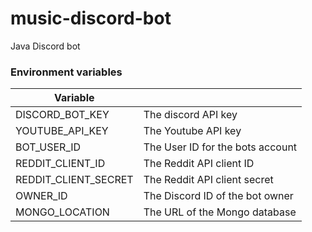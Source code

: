# music-discord-bot
Java Discord bot

### Environment variables
| Variable                |                          |
|----------------------|---------------------------------------------------|
| DISCORD_BOT_KEY      | The discord API key                               |
| YOUTUBE_API_KEY      | The Youtube API key                               |
| BOT_USER_ID          | The User ID for the bots account                               |
| REDDIT_CLIENT_ID     | The Reddit API client ID                               |
| REDDIT_CLIENT_SECRET | The Reddit API client secret                             |
| OWNER_ID             | The Discord ID of the bot owner                   |
| MONGO_LOCATION       | The URL of the Mongo database